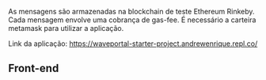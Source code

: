 As mensagens são armazenadas na blockchain de teste Ethereum Rinkeby. Cada mensagem envolve uma cobrança de gas-fee. É necessário a carteira metamask para utilizar a aplicação.

Link da aplicação: https://waveportal-starter-project.andrewenrique.repl.co/

## Front-end
